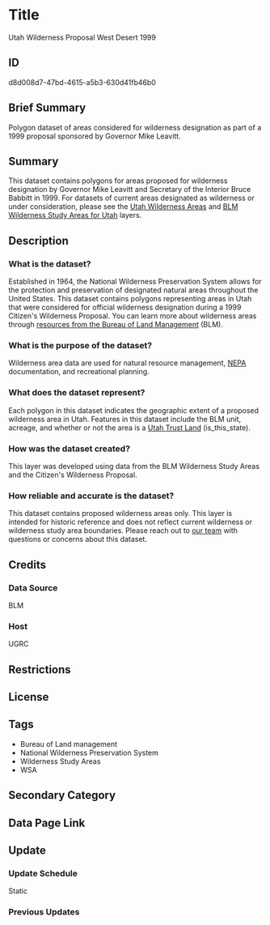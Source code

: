 # Title

Utah Wilderness Proposal West Desert 1999

## ID

d8d008d7-47bd-4615-a5b3-630d41fb46b0

## Brief Summary

Polygon dataset of areas considered for wilderness designation as part of a 1999 proposal sponsored by Governor Mike Leavitt.

## Summary

This dataset contains polygons for areas proposed for wilderness designation by Governor Mike Leavitt and Secretary of the Interior Bruce Babbitt in 1999. For datasets of current areas designated as wilderness or under consideration, please see the [Utah Wilderness Areas](https://gis.utah.gov/products/sgid/boundaries/wilderness/) and [BLM Wilderness Study Areas for Utah](https://gis.utah.gov/products/sgid/boundaries/blm-wilderness-study-areas/) layers.

## Description

### What is the dataset?

Established in 1964, the National Wilderness Preservation System allows for the protection and preservation of designated natural areas throughout the United States. This dataset contains polygons representing areas in Utah that were considered for official wilderness designation during a 1999 Citizen's Wilderness Proposal. You can learn more about wilderness areas through [resources from the Bureau of Land Management](https://www.blm.gov/programs/national-conservation-lands/wilderness) (BLM).

### What is the purpose of the dataset?

Wilderness area data are used for natural resource management, [NEPA](https://www.epa.gov/nepa) documentation, and recreational planning.

### What does the dataset represent?

Each polygon in this dataset indicates the geographic extent of a proposed wilderness area in Utah. Features in this dataset include the BLM unit, acreage, and whether or not the area is a [Utah Trust Land](https://trustlands.utah.gov/) (is_this_state).

### How was the dataset created?

This layer was developed using data from the BLM Wilderness Study Areas and the Citizen's Wilderness Proposal.

### How reliable and accurate is the dataset?

This dataset contains proposed wilderness areas only. This layer is intended for historic reference and does not reflect current wilderness or wilderness study area boundaries. Please reach out to [our team](https://gis.utah.gov/contact/) with questions or concerns about this dataset.

## Credits

### Data Source

BLM

### Host

UGRC

## Restrictions

## License

## Tags

- Bureau of Land management
- National Wilderness Preservation System
- Wilderness Study Areas
- WSA

## Secondary Category

## Data Page Link

## Update

### Update Schedule

Static

### Previous Updates
